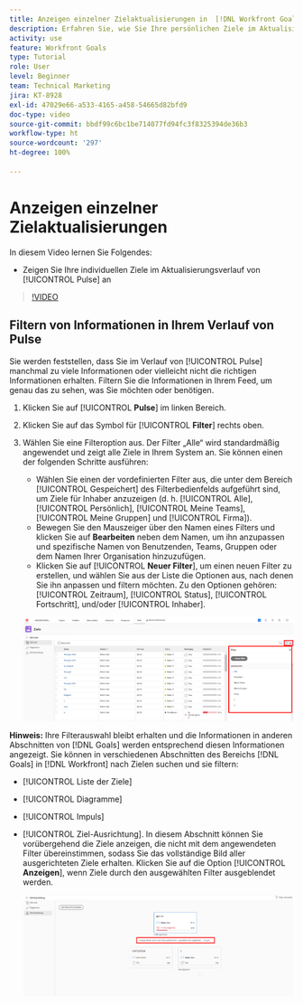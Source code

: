 ```yaml
---
title: Anzeigen einzelner Zielaktualisierungen in  [!DNL Workfront Goals]
description: Erfahren Sie, wie Sie Ihre persönlichen Ziele im Aktualisierungsverlauf von [!UICONTROL Pulse] in [!DNL   Goals] anzeigen können.
activity: use
feature: Workfront Goals
type: Tutorial
role: User
level: Beginner
team: Technical Marketing
jira: KT-8928
exl-id: 47029e66-a533-4165-a458-54665d82bfd9
doc-type: video
source-git-commit: bbdf99c6bc1be714077fd94fc3f8325394de36b3
workflow-type: ht
source-wordcount: '297'
ht-degree: 100%

---
```


# Anzeigen einzelner Zielaktualisierungen

In diesem Video lernen Sie Folgendes:

* Zeigen Sie Ihre individuellen Ziele im Aktualisierungsverlauf von [!UICONTROL Pulse] an

>[!VIDEO](https://video.tv.adobe.com/v/335200/?quality=12&learn=on&enablevpops=1)

## Filtern von Informationen in Ihrem Verlauf von Pulse

Sie werden feststellen, dass Sie im Verlauf von [!UICONTROL Pulse] manchmal zu viele Informationen oder vielleicht nicht die richtigen Informationen erhalten. Filtern Sie die Informationen in Ihrem Feed, um genau das zu sehen, was Sie möchten oder benötigen.

1. Klicken Sie auf [!UICONTROL **Pulse**] im linken Bereich.
1. Klicken Sie auf das Symbol für [!UICONTROL **Filter**] rechts oben.
1. Wählen Sie eine Filteroption aus. Der Filter „Alle“ wird standardmäßig angewendet und zeigt alle Ziele in Ihrem System an. Sie können einen der folgenden Schritte ausführen:

   * Wählen Sie einen der vordefinierten Filter aus, die unter dem Bereich [!UICONTROL Gespeichert] des Filterbedienfelds aufgeführt sind, um Ziele für Inhaber anzuzeigen (d. h. [!UICONTROL Alle], [!UICONTROL Persönlich], [!UICONTROL Meine Teams], [!UICONTROL Meine Gruppen] und [!UICONTROL Firma]).
   * Bewegen Sie den Mauszeiger über den Namen eines Filters und klicken Sie auf **Bearbeiten** neben dem Namen, um ihn anzupassen und spezifische Namen von Benutzenden, Teams, Gruppen oder dem Namen Ihrer Organisation hinzuzufügen.
   * Klicken Sie auf [!UICONTROL **Neuer Filter**], um einen neuen Filter zu erstellen, und wählen Sie aus der Liste die Optionen aus, nach denen Sie ihn anpassen und filtern möchten. Zu den Optionen gehören: [!UICONTROL Zeitraum], [!UICONTROL Status], [!UICONTROL Fortschritt], und/oder [!UICONTROL Inhaber].

   ![Ein Bild des Bedienfelds [!UICONTROL Filter] in [!DNL Workfront Goals]](assets/18-workfront-goals-pulse-stream.png)

**Hinweis:** Ihre Filterauswahl bleibt erhalten und die Informationen in anderen Abschnitten von [!DNL Goals] werden entsprechend diesen Informationen angezeigt. Sie können in verschiedenen Abschnitten des Bereichs [!DNL Goals] in [!DNL Workfront] nach Zielen suchen und sie filtern:

* [!UICONTROL Liste der Ziele]
* [!UICONTROL Diagramme]
* [!UICONTROL Impuls]
* [!UICONTROL Ziel-Ausrichtung]. In diesem Abschnitt können Sie vorübergehend die Ziele anzeigen, die nicht mit dem angewendeten Filter übereinstimmen, sodass Sie das vollständige Bild aller ausgerichteten Ziele erhalten. Klicken Sie auf die Option [!UICONTROL **Anzeigen**], wenn Ziele durch den ausgewählten Filter ausgeblendet werden.

  ![](assets/19-workfront-goals-filter-show-it.png)
